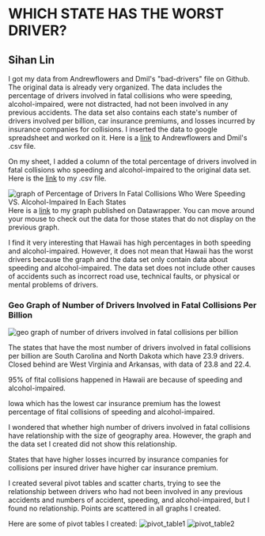 # WHICH STATE HAS THE WORST DRIVER? 
## Sihan Lin

I got my data from Andrewflowers and Dmil's "bad-drivers" file on Github. The original data is already very organized. The data includes the percentage of drivers involved in fatal collisions who were speeding, alcohol-impaired, were not distracted, had not been involved in any previous accidents. The data set also contains each state's number of drivers involved per billion, car insurance premiums, and losses incurred by insurance companies for collisions. I inserted the data to google spreadsheet and worked on it. Here is a [link](https://github.com/fivethirtyeight/data/blob/master/bad-drivers/bad-drivers.csv) to Andrewflowers and Dmil's .csv file.

On my sheet, I added a column of the total percentage of drivers involved in fatal collisions who speeding and alcohol-impaired to the original data set. Here is the [link](https://github.com/Annnnnn777/link/blob/master/data.csv) to my .csv file. 

![graph of Percentage of Drivers In Fatal Collisions Who Were Speeding VS. Alcohol-Impaired In Each States](https://media.journalism.berkeley.edu/upload/2020/08/159694681168699dd.png)
Here is a [link](https://datawrapper.dwcdn.net/GgfmL/1/) to my graph published on Datawrapper. You can move around your mouse to check out the data for those states that do not display on the previous graph. 

I find it very interesting that Hawaii has high percentages in both speeding and alcohol-impaired. However, it does not mean that Hawaii has the worst drivers because the graph and the data set only contain data about speeding and alcohol-impaired. The data set does not include other causes of accidents such as incorrect road use, technical faults, or physical or mental problems of drivers. 

### Geo Graph of Number of Drivers Involved in Fatal Collisions Per Billion
![geo graph of number of drivers involved in fatal collisions per billion](https://docs.google.com/spreadsheets/d/e/2PACX-1vR6_dvEjr-7qVmyvMKspuv6FcyOJEMf4y_dnfMq3z8JMYt6jlDNtYvUd9LmcEmLx7VLAsdQAGmXaAZp/pubchart?oid=323128635&format=image)

The states that have the most number of drivers involved in fatal collisions per billion are South Carolina and North Dakota which have 23.9 drivers. Closed behind are West Virginia and Arkansas, with data of 23.8 and 22.4. 

95% of fital collisions happened in Hawaii are because of speeding and alcohol-impaired. 

Iowa which has the lowest car insurance premium has the lowest percentage of fital collisions of speeding and alcohol-impaired. 

I wondered that whether high number of drivers involved in fatal collisions have relationship with the size of geography area. However, the graph and the data set I created did not show this relationship. 

States that have higher losses incurred by insurance companies for collisions per insured driver have higher car insurance premium. 

I created several pivot tables and scatter charts, trying to see the relationship between drivers who had not been involved in any previous accidents and numbers of accident, speeding, and alcohol-impaired, but I found no relationship. Points are scattered in all graphs I created.

Here are some of pivot tables I created:
![pivot_table1](https://media.journalism.berkeley.edu/upload/2020/08/15971895898965827.png)
![pivot_table2](https://media.journalism.berkeley.edu/upload/2020/08/15971896584cf82cf.png)

